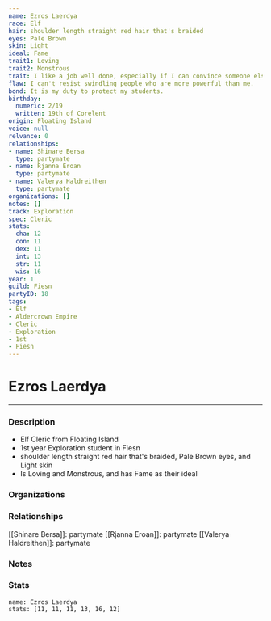 ```yaml
---
name: Ezros Laerdya
race: Elf
hair: shoulder length straight red hair that's braided
eyes: Pale Brown
skin: Light
ideal: Fame
trait1: Loving
trait2: Monstrous
trait: I like a job well done, especially if I can convince someone else to do it.
flaw: I can't resist swindling people who are more powerful than me.
bond: It is my duty to protect my students.
birthday:
  numeric: 2/19
  written: 19th of Corelent
origin: Floating Island
voice: null
relvance: 0
relationships:
- name: Shinare Bersa
  type: partymate
- name: Rjanna Eroan
  type: partymate
- name: Valerya Haldreithen
  type: partymate
organizations: []
notes: []
track: Exploration
spec: Cleric
stats:
  cha: 12
  con: 11
  dex: 11
  int: 13
  str: 11
  wis: 16
year: 1
guild: Fiesn
partyID: 18
tags:
- Elf
- Aldercrown Empire
- Cleric
- Exploration
- 1st
- Fiesn
---
```

# Ezros Laerdya
---
### Description
- Elf Cleric from Floating Island
- 1st year Exploration student in Fiesn
- shoulder length straight red hair that's braided, Pale Brown eyes, and Light skin
- Is Loving and Monstrous, and has Fame as their ideal

### Organizations

### Relationships
[[Shinare Bersa]]: partymate
[[Rjanna Eroan]]: partymate
[[Valerya Haldreithen]]: partymate

### Notes

### Stats
```statblock
name: Ezros Laerdya
stats: [11, 11, 11, 13, 16, 12]
```